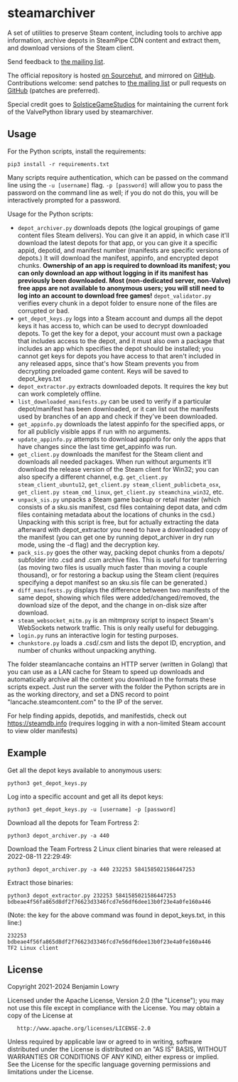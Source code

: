 # steamarchiver

A set of utilities to preserve Steam content, including tools to archive app
information, archive depots in SteamPipe CDN content and extract them, and
download versions of the Steam client.

Send feedback to [the mailing list].

The official repository is hosted [on
Sourcehut](https://git.sr.ht/~blowry/steamarchiver), and mirrored on [GitHub].
Contributions welcome: send patches to [the mailing list] or pull requests on
[GitHub] (patches are preferred).

Special credit goes to
[SolsticeGameStudios](https://github.com/solsticegamestudios/steam) for
maintaining the current fork of the ValvePython library used by steamarchiver.

[the mailing list]: https://lists.sr.ht/~blowry/steamarchiver
[GitHub]: https://github.com/benjamin-lowry/steamarchiver

## Usage

For the Python scripts, install the requirements:

``pip3 install -r requirements.txt``

Many scripts require authentication, which can be passed on the command line
using the ``-u [username]`` flag. ``-p [password]`` will allow you to pass the
password on the command line as well; if you do not do this, you will be
interactively prompted for a password.

Usage for the Python scripts:

- ``depot_archiver.py`` downloads depots (the logical groupings of game content
  files Steam delivers). You can give it an appid, in which case it'll download
  the latest depots for that app, or you can give it a specific appid, depotid,
  and manifest number (manifests are specific versions of depots.) It will
  download the manifest, appinfo, and encrypted depot chunks. **Ownership of an
  app is required to download its manifest; you can only download an app without
  logging in if its manifest has previously been downloaded. Most (non-dedicated
  server, non-Valve) free apps are not available to anonymous users; you will
  still need to log into an account to download free games!**
  ``depot_validator.py`` verifies every chunk in a depot folder to ensure none of
  the files are corrupted or bad.
- ``get_depot_keys.py`` logs into a Steam account and dumps all the depot keys
  it has access to, which can be used to decrypt downloaded depots. To get the
  key for a depot, your account must own a package that includes access to the
  depot, and it must also own a package that includes an app which specifies the
  depot should be installed; you cannot get keys for depots you have access to
  that aren't included in any released apps, since that's how Steam prevents you
  from decrypting preloaded game content. Keys will be saved to depot_keys.txt
- ``depot_extractor.py`` extracts downloaded depots. It requires the key but can
  work completely offline.
- ``list_downloaded_manifests.py`` can be used to verify if a particular
  depot/manifest has been downloaded, or it can list out the manifests used by
  branches of an app and check if they've been downloaded.
- ``get_appinfo.py`` downloads the latest appinfo for the specified apps, or for
  all publicly visible apps if run with no arguments.
- ``update_appinfo.py`` attempts to download appinfo for only the apps that have
  changes since the last time get_appinfo was run.
- ``get_client.py`` downloads the manifest for the Steam client and downloads
  all needed packages. When run without arguments it'll download the release
  version of the Steam client for Win32; you can also specify a different
  channel, e.g. ``get_client.py steam_client_ubuntu12``, ``get_client.py
  steam_client_publicbeta_osx``, ``get_client.py steam_cmd_linux``,
  ``get_client.py steamchina_win32``, etc.
- ``unpack_sis.py`` unpacks a Steam game backup or retail master (which consists
  of a sku.sis manifest, csd files containing depot data, and cdm files
  containing metadata about the locations of chunks in the csd.) Unpacking with
  this script is free, but for actually extracting the data afterward with
  depot_extractor you need to have a downloaded copy of the manifest (you can
  get one by running depot_archiver in dry run mode, using the -d flag) and the
  decryption key.
- ``pack_sis.py`` goes the other way, packing depot chunks from a depots/
  subfolder into .csd and .csm archive files. This is useful for transferring
  (as moving two files is usually much faster than moving a couple thousand), or
  for restoring a backup using the Steam client (requires specifying a depot
  manifest so an sku.sis file can be generated.)
- ``diff_manifests.py`` displays the difference between two manifests of the
  same depot, showing which files were added/changed/removed, the download size
  of the depot, and the change in on-disk size after download.
- ``steam_websocket_mitm.py`` is an mitmproxy script to inspect Steam's
  WebSockets network traffic. This is only really useful for debugging.
- ``login.py`` runs an interactive login for testing purposes.
- ``chunkstore.py`` loads a .csd/.csm and lists the depot ID, encryption, and
  number of chunks without unpacking anything.

The folder steamlancache contains an HTTP server (written in Golang) that you
can use as a LAN cache for Steam to speed up downloads and automatically archive
all the content you download in the formats these scripts expect. Just run the
server with the folder the Python scripts are in as the working directory, and
set a DNS record to point "lancache.steamcontent.com" to the IP of the server.

For help finding appids, depotids, and manifestids, check out
https://steamdb.info (requires logging in with a non-limited Steam account to
view older manifests)

## Example

Get all the depot keys available to anonymous users:

    python3 get_depot_keys.py

Log into a specific account and get all its depot keys:

    python3 get_depot_keys.py -u [username] -p [password]

Download all the depots for Team Fortress 2:

    python3 depot_archiver.py -a 440

Download the Team Fortress 2 Linux client binaries that were released at
2022-08-11 22:29:49:

    python3 depot_archiver.py -a 440 232253 5841585021586447253

Extract those binaries:

    python3 depot_extractor.py 232253 5841585021586447253 bdbeae4f56fa865d8df2f76623d3346fcd7e56df6dee13b0f23e4a0fe160a446

(Note: the key for the above command was found in depot_keys.txt, in this line:)

    232253		bdbeae4f56fa865d8df2f76623d3346fcd7e56df6dee13b0f23e4a0fe160a446	TF2 Linux client

## License

   Copyright 2021-2024 Benjamin Lowry

   Licensed under the Apache License, Version 2.0 (the "License");
   you may not use this file except in compliance with the License.
   You may obtain a copy of the License at

       http://www.apache.org/licenses/LICENSE-2.0

   Unless required by applicable law or agreed to in writing, software
   distributed under the License is distributed on an "AS IS" BASIS,
   WITHOUT WARRANTIES OR CONDITIONS OF ANY KIND, either express or implied.
   See the License for the specific language governing permissions and
   limitations under the License.
